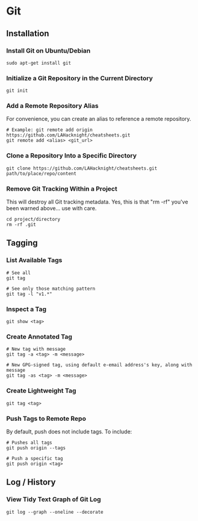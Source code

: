 # Git

## Installation

### Install Git on Ubuntu/Debian

    sudo apt-get install git

### Initialize a Git Repository in the Current Directory

    git init
    
### Add a Remote Repository Alias

For convenience, you can create an alias to reference a remote repository.

    # Example: git remote add origin https://github.com/LAHacknight/cheatsheets.git
    git remote add <alias> <git_url>
    
### Clone a Repository Into a Specific Directory

    git clone https://github.com/LAHacknight/cheatsheets.git path/to/place/repo/content
    
### Remove Git Tracking Within a Project

This will destroy all Git tracking metadata. Yes, this is that "rm -rf" you've been warned above... use with care. 

    cd project/directory
    rm -rf .git
    
## Tagging

### List Available Tags

    # See all
    git tag
    
    # See only those matching pattern
    git tag -l "v1.*"
    
### Inspect a Tag

    git show <tag>
    
### Create Annotated Tag

    # New tag with message
    git tag -a <tag> -m <message>
    
    # New GPG-signed tag, using default e-email address's key, along with message
    git tag -as <tag> -m <message>
    
### Create Lightweight Tag

    git tag <tag>
    
### Push Tags to Remote Repo

By default, push does not include tags. To include:
    
    # Pushes all tags
    git push origin --tags
    
    # Push a specific tag
    git push origin <tag>
    
## Log / History

### View Tidy Text Graph of Git Log

    git log --graph --oneline --decorate

